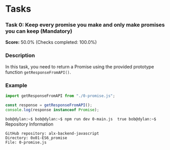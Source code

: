 # Tasks

### Task 0: Keep every promise you make and only make promises you can keep (Mandatory)
**Score:** 50.0% (Checks completed: 100.0%)

### Description
In this task, you need to return a Promise using the provided prototype function `getResponseFromAPI()`.

### Example

```javascript
import getResponseFromAPI from "./0-promise.js";

const response = getResponseFromAPI();
console.log(response instanceof Promise);
```
`bob@dylan:~$ bob@dylan:~$ npm run dev 0-main.js 
true
bob@dylan:~$ ` Repository Information

    GitHub repository: alx-backend-javascript
    Directory: 0x01-ES6_promise
    File: 0-promise.js
